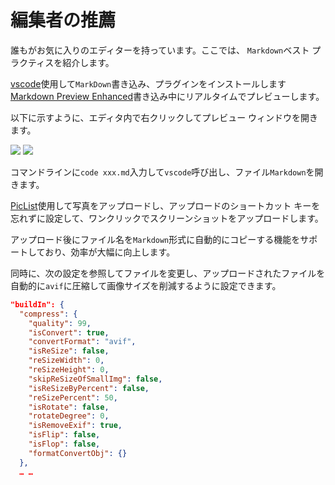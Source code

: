 # 編集者の推薦

誰もがお気に入りのエディターを持っています。ここでは、 `Markdown`ベスト プラクティスを紹介します。

[vscode](https://code.visualstudio.com/)使用して`MarkDown`書き込み、プラグインをインストールします[Markdown Preview Enhanced](https://marketplace.visualstudio.com/items?itemName=shd101wyy.markdown-preview-enhanced)書き込み中にリアルタイムでプレビューします。

以下に示すように、エディタ内で右クリックしてプレビュー ウィンドウを開きます。

![](https://p.3ti.site/1720775216.avif)
![](https://p.3ti.site/1720775043.avif)

コマンドラインに`code xxx.md`入力して`vscode`呼び出し、ファイル`Markdown`を開きます。

[PicList](https://github.com/Kuingsmile/PicList)使用して写真をアップロードし、アップロードのショートカット キーを忘れずに設定して、ワンクリックでスクリーンショットをアップロードします。

アップロード後にファイル名を`Markdown`形式に自動的にコピーする機能をサポートしており、効率が大幅に向上します。

同時に、次の設定を参照してファイルを変更し、アップロードされたファイルを自動的に`avif`に圧縮して画像サイズを削減するように設定できます。

```json
"buildIn": {
  "compress": {
    "quality": 99,
    "isConvert": true,
    "convertFormat": "avif",
    "isReSize": false,
    "reSizeWidth": 0,
    "reSizeHeight": 0,
    "skipReSizeOfSmallImg": false,
    "isReSizeByPercent": false,
    "reSizePercent": 50,
    "isRotate": false,
    "rotateDegree": 0,
    "isRemoveExif": true,
    "isFlip": false,
    "isFlop": false,
    "formatConvertObj": {}
  },
  … …
```